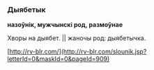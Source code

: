 ### Дыябетык
**назоўнік, мужчынскі род, размоўнае**

Хворы на дыябет. || жаночы род: дыябетычка.

<a rel="author">[http://rv-blr.com/](http://rv-blr.com/slounik.jsp?letterId=0&maskId=0&pageId=909)</a>
